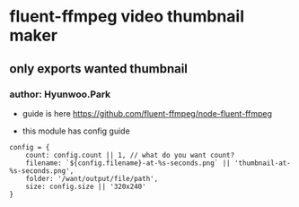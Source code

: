 # fluent-ffmpeg video thumbnail maker

## only exports wanted thumbnail
### author: Hyunwoo.Park

* guide is here https://github.com/fluent-ffmpeg/node-fluent-ffmpeg

* this module has config guide
```
config = {
    count: config.count || 1, // what do you want count?
    filename: `${config.filename}-at-%s-seconds.png` || 'thumbnail-at-%s-seconds.png',
    folder: '/want/output/file/path',
    size: config.size || '320x240'
}
```